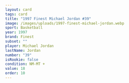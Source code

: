 ```yaml
---
layout: card
tags: card
title: "1997 Finest Michael Jordan #39"
image: /images/uploads/1997-finest-michael-jordan.webp
sport: Basketball
year: 1997
brand: Finest
subset: ""
player: Michael Jordan
lastName: Jordan
number: "39"
isRookie: false
condition: NM-MT +
value: 18
order: 10
---
```


